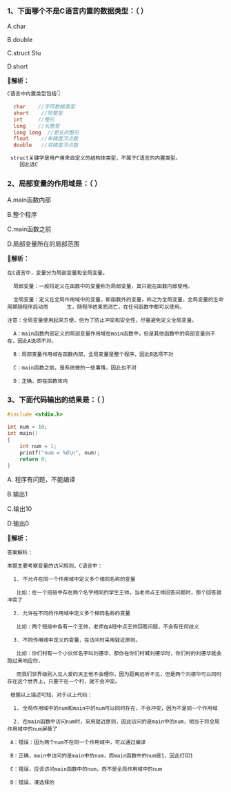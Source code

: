 ### 1、下面哪个不是C语言内置的数据类型：（  ）

A.char

B.double

C.struct Stu

D.short

**🌟解析：**

```c
C语言中内置类型包括👇
    
  char    //字符数据类型
  short    //短整型
  int     //整形
  long    //长整型
  long long  //更长的整形
  float    //单精度浮点数
  double   //双精度浮点数
      
 struct关键字是用户用来自定义的结构体类型，不属于C语言的内置类型。
    因此选C
```

### 2、局部变量的作用域是：（  ）

A.main函数内部

B.整个程序

C.main函数之前

D.局部变量所在的局部范围

**🌟解析：**

```
在C语言中，变量分为局部变量和全局变量。

  局部变量：一般将定义在函数中的变量称为局部变量，其只能在函数内部使用。

  全局变量：定义在全局作用域中的变量，即函数外的变量，称之为全局变量，全局变量的生命周期随程序启动而      生，随程序结束而消亡，在任何函数中都可以使用。

注意：全局变量使用起来方便，但为了防止冲突和安全性，尽量避免定义全局变量。

  A：main函数内部定义的局部变量作用域在main函数中，但是其他函数中的局部变量则不在，因此A选项不对。

  B：局部变量作用域在函数内部，全局变量是整个程序，因此B选项不对

  C：main函数之前，是系统做的一些事情，因此也不对

  D：正确，即在函数体内
```

### 3、下面代码输出的结果是：（  ）

```c
#include <stdio.h>

int num = 10;
int main()
{
    int num = 1;
    printf("num = %d\n", num);
	return 0;	
}
```

A. 程序有问题，不能编译

B.输出1

C.输出10

D.输出0

**🌟解析：**

```
答案解析：

本题主要考察变量的访问规则，C语言中：

  1. 不允许在同一个作用域中定义多个相同名称的变量

   比如：在一个班级中存在两个名字相同的学生王帅，当老师点王帅回答问题时，那个回答就冲突了

  2. 允许在不同的作用域中定义多个相同名称的变量

   比如：两个班级中各有一个王帅，老师在A班中点王帅回答问题，不会有任何歧义

  3. 不同作用域中定义的变量，在访问时采用就近原则。

   比如：你们村有一个小伙伴名字叫刘德华，那你在你们村喊刘德华时，你们村的刘德华就会跑过来响应你，

   而我们世界级别人见人爱的天王他不会理你，因为距离远听不见，但是两个刘德华可以同时存在这个世界上，只要不在一个村，就不会冲突。

 根据以上描述可知，对于以上代码：

  1. 全局作用域中的num和main中的num可以同时存在，不会冲突，因为不是同一个作用域

  2. 在main函数中访问num时，采用就近原则，因此访问的是main中的num，相当于将全局作用域中的num屏蔽了

 A：错误：因为两个num不在同一个作用域中，可以通过编译

 B：正确，main中访问的是main中的num，而main函数中的num是1，因此打印1

 C：错误，应该访问main函数中的num，而不是全局作用域中的num

 D：错误，凑选择的
```



